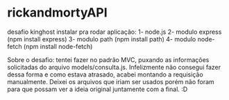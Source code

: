 # rickandmortyAPI
desafio kinghost
instalar pra rodar aplicação:
1- node.js 
2- modulo express (npm install express)
3- modulo path (npm install path)
4- modulo node-fetch (npm install node-fetch)


Sobre o desafio:
tentei fazer no padrão MVC, puxando as informações solicitadas do arquivo models/consulta.js. Infelizmente não consegui fazer dessa forma e como estava atrasado, acabei
montando a requisição manualmente. Deixei os arquivos que iriam ser usados porém não foram para que possam ver a ideia original juntamente com a final. :D
